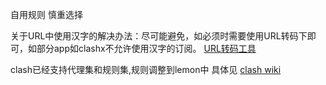 自用规则
慎重选择

关于URL中使用汉字的解决办法：尽可能避免，如必须时需要使用URL转码下即可，如部分app如clashx不允许使用汉字的订阅。
[URL转码工具](https://tool.oschina.net/encode?type=4)

clash已经支持代理集和规则集,规则调整到lemon中
具体见 [clash wiki](https://dreamacro.github.io/clash/)



